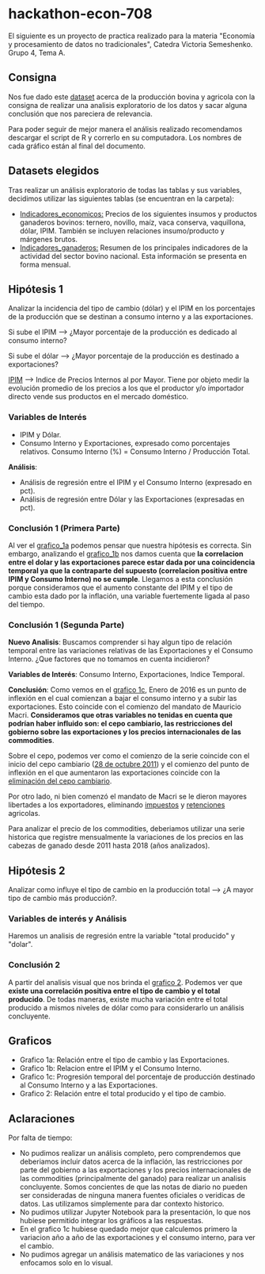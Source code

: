 # hackathon-econ-708
El siguiente es un proyecto de practica realizado para la materia "Economía y procesamiento de datos no tradicionales", Catedra Victoria Semeshenko.
Grupo 4, Tema A.

## Consigna
Nos fue dado este [dataset](https://www.datos.gob.ar/dataset?tags=bovinos&groups=agri&_tags_limit=0) acerca de la producción bovina y agricola con la consigna de realizar una analisis exploratorio de los datos y sacar alguna conclusión que nos pareciera de relevancia. 

Para poder seguir de mejor manera el análisis realizado recomendamos descargar el script de R y correrlo en su computadora. Los nombres de cada gráfico están al final del documento.

## Datasets elegidos
Tras realizar un análisis exploratorio de todas las tablas y sus variables, decidimos utilizar las siguientes tablas (se encuentran en la carpeta):
* [Indicadores_economicos:](https://www.datos.gob.ar/dataset/agroindustria-ganaderia---indicadores-economicos-bovinos/archivo/agroindustria_a28a3be0-f9a3-4f96-8094-53688135c5ad) Precios de los siguientes insumos y productos ganaderos bovinos: ternero, novillo, maíz, vaca conserva, vaquillona, dólar, IPIM. También se incluyen relaciones insumo/producto y márgenes brutos.
* [Indicadores_ganaderos:](https://www.datos.gob.ar/dataset/agroindustria-ganaderia---indicadores-bovinos-mensuales/archivo/agroindustria_46c21636-2a4d-44a4-a0c6-052836d51a3f) Resumen de los principales indicadores de la actividad del sector bovino nacional. Esta información se presenta en forma mensual.

## Hipótesis 1
Analizar la incidencia del tipo de cambio (dólar) y el IPIM en los porcentajes de la producción que se destinan a consumo interno y a las exportaciones.

Si sube el IPIM --> ¿Mayor porcentaje de la producción es dedicado al consumo interno?

Si sube el dólar --> ¿Mayor porcentaje de la producción es destinado a exportaciones?

[IPIM](https://www.indec.gob.ar/ftp/cuadros/economia/sint_met_sipm.pdf) --> Indice de Precios Internos al por Mayor. Tiene por objeto medir la evolución promedio de los precios a los que el productor y/o importador directo vende sus productos en el mercado doméstico.

### Variables de Interés
* IPIM y Dólar.
* Consumo Interno y Exportaciones, expresado como porcentajes relativos. Consumo Interno (%) = Consumo Interno / Producción Total.

**Análisis**:
* Análisis de regresión entre el IPIM y el Consumo Interno (expresado en pct).
* Análisis de regresión entre Dólar y las Exportaciones (expresadas en pct).

### Conclusión 1 (Primera Parte)
Al ver el [grafico_1a](https://raw.githubusercontent.com/LucioAlberico/hackathon-econ-708/main/grafico_1a.png) podemos pensar que nuestra hipótesis es correcta. Sin embargo, analizando el [grafico_1b](https://raw.githubusercontent.com/LucioAlberico/hackathon-econ-708/main/grafico_1b.png) nos damos cuenta que **la correlacion entre el dolar y las exportaciones parece estar dada por una coincidencia temporal ya que la contraparte del supuesto (correlacion positiva entre IPIM y Consumo Interno) no se cumple**. Llegamos a esta conclusión porque consideramos que el aumento constante del IPIM y el tipo de cambio esta dado por la inflación, una variable fuertemente ligada al paso del tiempo.


### Conclusión 1 (Segunda Parte)
**Nuevo Analisis**: Buscamos comprender si hay algun tipo de relación temporal entre las variaciones relativas de las Exportaciones y el Consumo Interno. ¿Que factores que no tomamos en cuenta incidieron?

**Variables de Interés**: Consumo Interno, Exportaciones, Indice Temporal.

**Conclusión**: Como vemos en el [grafico 1c](https://raw.githubusercontent.com/LucioAlberico/hackathon-econ-708/main/grafico_1c.png), Enero de 2016 es un punto de inflexión en el cual comienzan a bajar el consumo interno y a subir las exportaciones. Esto coincide con el comienzo del mandato de Mauricio Macri. **Consideramos que otras variables no tenidas en cuenta que podrían haber influido son: el cepo cambiario, las restricciones del gobierno sobre las exportaciones y los precios internacionales de las commodities**.

Sobre el cepo, podemos ver como el comienzo de la serie coincide con el inicio del cepo cambiario ([28 de octubre 2011](https://www.iprofesional.com/economia/350624-el-cepo-al-dolar-de-cristina-cumplio-10-anos-asi-se-gesto)) y el comienzo del punto de inflexión en el que aumentaron las exportaciones coincide con la [eliminación del cepo cambiario](https://www.cronista.com/finanzas-mercados/Prat-Gay-anuncio-el-fin-del-cepo-al-dolar-y-la-unificacion-del-tipo-de-cambio-20151216-0095.html). 

Por otro lado,  ni bien comenzó el mandato de Macri se le dieron mayores libertades a los exportadores, eliminando [impuestos](https://www.reuters.com/article/latinoamerica-economia-argentina-retenci-idLTAKBN0TX1GP20151215) y [retenciones](https://www.pagina12.com.ar/diario/economia/2-288230-2015-12-14.html) agricolas.

Para analizar el precio de los commodities, deberiamos utilizar una serie historica que registre mensualmente la variaciones de los precios en las cabezas de ganado desde 2011 hasta 2018 (años analizados).

## Hipótesis 2
Analizar como influye el tipo de cambio en la producción total --> ¿A mayor tipo de cambio más producción?. 

### Variables de interés y Análisis
Haremos un analisis de regresión entre la variable "total producido" y "dolar".

### Conclusión 2
A partir del analisis visual que nos brinda el [grafico 2](https://raw.githubusercontent.com/LucioAlberico/hackathon-econ-708/main/grafico_2.png). Podemos ver que **existe una correlación positiva entre el tipo de cambio y el total producido**. De todas maneras, existe mucha variación entre el total producido a mismos niveles de dólar como para considerarlo un análisis concluyente.


## Graficos
* Grafico 1a: Relación entre el tipo de cambio y las Exportaciones.
* Grafico 1b: Relacion entre el IPIM y el Consumo Interno.
* Grafico 1c: Progresión temporal del porcentaje de producción destinado al Consumo Interno y a las Exportaciones.
* Grafico 2: Relación entre el total producido y el tipo de cambio.


## Aclaraciones
Por falta de tiempo:
* No pudimos realizar un análisis completo, pero comprendemos que deberiamos incluir datos acerca de la inflación, las restricciones por parte del gobierno a las exportaciones y los precios internacionales de las commodities (principalmente del ganado) para realizar un analisis concluyente. Somos concientes de que las notas de diario no pueden ser consideradas de ninguna manera fuentes oficiales o veridicas de datos. Las utilizamos simplemente para dar contexto historico.
* No pudimos utilizar Jupyter Notebook para la presentación, lo que nos hubiese permitido integrar los gráficos a las respuestas.
* En el grafico 1c hubiese quedado mejor que calculemos primero la variacion año a año de las exportaciones y el consumo interno, para ver el cambio.
* No pudimos agregar un análisis matematico de las variaciones y nos enfocamos solo en lo visual.
